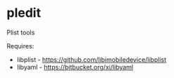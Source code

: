 # pledit
Plist tools

Requires:
* libplist - https://github.com/libimobiledevice/libplist
* libyaml - https://bitbucket.org/xi/libyaml

